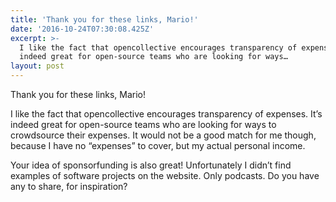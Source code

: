 ```yaml
---
title: 'Thank you for these links, Mario!'
date: '2016-10-24T07:30:08.425Z'
excerpt: >-
  I like the fact that opencollective encourages transparency of expenses. It’s
  indeed great for open-source teams who are looking for ways…
layout: post
---
```

Thank you for these links, Mario!

I like the fact that opencollective encourages transparency of expenses. It’s indeed great for open-source teams who are looking for ways to crowdsource their expenses. It would not be a good match for me though, because I have no “expenses” to cover, but my actual personal income.

Your idea of sponsorfunding is also great! Unfortunately I didn’t find examples of software projects on the website. Only podcasts. Do you have any to share, for inspiration?
